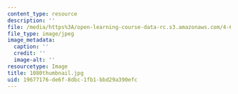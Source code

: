 ```yaml
---
content_type: resource
description: ''
file: /media/https%3A/open-learning-course-data-rc.s3.amazonaws.com/4-614-religious-architecture-and-islamic-cultures-fall-2002/19677176de6f8dbc1fb1bbd29a390efc_1080thumbnail.jpg
file_type: image/jpeg
image_metadata:
  caption: ''
  credit: ''
  image-alt: ''
resourcetype: Image
title: 1080thumbnail.jpg
uid: 19677176-de6f-8dbc-1fb1-bbd29a390efc
---
```

